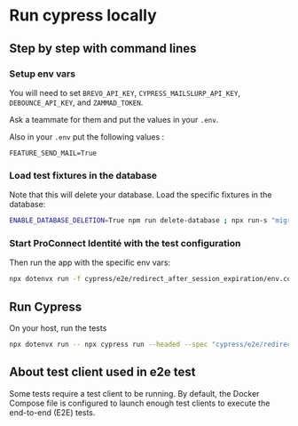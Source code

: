 # Run cypress locally

## Step by step with command lines

### Setup env vars

You will need to set `BREVO_API_KEY`, `CYPRESS_MAILSLURP_API_KEY`, `DEBOUNCE_API_KEY`, and `ZAMMAD_TOKEN`.

Ask a teammate for them and put the values in your `.env`.

Also in your `.env` put the following values :

```dotenv
FEATURE_SEND_MAIL=True
```

### Load test fixtures in the database

Note that this will delete your database. Load the specific fixtures in the database:

```bash
ENABLE_DATABASE_DELETION=True npm run delete-database ; npx run-s "migrate up" "fixtures:load-ci cypress/e2e/redirect_after_session_expiration/fixtures.sql" "update-organization-info 2000"
```

### Start ProConnect Identité with the test configuration

Then run the app with the specific env vars:

```bash
npx dotenvx run -f cypress/e2e/redirect_after_session_expiration/env.conf -- npm run dev
```

## Run Cypress

On your host, run the tests

```bash
npx dotenvx run -- npx cypress run --headed --spec "cypress/e2e/redirect_after_session_expiration/index.cy.ts"
```

## About test client used in e2e test

Some tests require a test client to be running.
By default, the Docker Compose file is configured to launch enough test clients to execute the end-to-end (E2E) tests.
